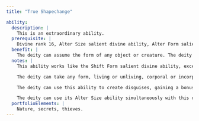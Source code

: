 ```yaml
---
title: "True Shapechange"

ability:
  description: |
    This is an extraordinary ability.
  prerequisite: |
    Divine rank 16, Alter Size salient divine ability, Alter Form salient divine ability, Shapechange salient divine ability.
  benefit: |
    The deity can assume the form of any object or creature. The deity can remain in the assumed form indefinitely, but it resumes its own form if slain.
  notes: |
    This ability works like the Shift Form salient divine ability, except as noted below.

    The deity can take any form, living or unliving, corporal or incorporeal. The deity gains the supernatural abilities of the assumed form.

    The deity can use this ability to create disguises, gaining a bonus of +20 on its {% skill_link disguise %} checks.

    The deity can use its Alter Size ability simultaneously with this one to become as small as a grain of sand or as large as 1,600 feet in the assumed form's greatest dimension.
  portfolioElements: |
    Nature, secrets, thieves.
---
```

